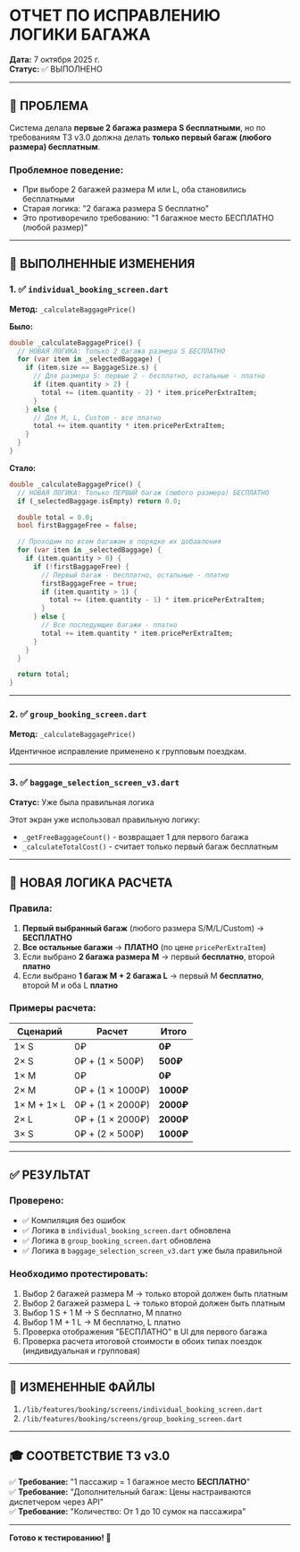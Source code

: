 # ОТЧЕТ ПО ИСПРАВЛЕНИЮ ЛОГИКИ БАГАЖА

**Дата:** 7 октября 2025 г.  
**Статус:** ✅ ВЫПОЛНЕНО

---

## 🎯 ПРОБЛЕМА

Система делала **первые 2 багажа размера S бесплатными**, но по требованиям ТЗ v3.0 должна делать **только первый багаж (любого размера) бесплатным**.

### Проблемное поведение:
- При выборе 2 багажей размера M или L, оба становились бесплатными
- Старая логика: "2 багажа размера S бесплатно"
- Это противоречило требованию: "1 багажное место БЕСПЛАТНО (любой размер)"

---

## 🔧 ВЫПОЛНЕННЫЕ ИЗМЕНЕНИЯ

### 1. ✅ `individual_booking_screen.dart`
**Метод:** `_calculateBaggagePrice()`

**Было:**
```dart
double _calculateBaggagePrice() {
  // НОВАЯ ЛОГИКА: Только 2 багажа размера S БЕСПЛАТНО
  for (var item in _selectedBaggage) {
    if (item.size == BaggageSize.s) {
      // Для размера S: первые 2 - бесплатно, остальные - платно
      if (item.quantity > 2) {
        total += (item.quantity - 2) * item.pricePerExtraItem;
      }
    } else {
      // Для M, L, Custom - все платно
      total += item.quantity * item.pricePerExtraItem;
    }
  }
}
```

**Стало:**
```dart
double _calculateBaggagePrice() {
  // НОВАЯ ЛОГИКА: Только ПЕРВЫЙ багаж (любого размера) БЕСПЛАТНО
  if (_selectedBaggage.isEmpty) return 0.0;

  double total = 0.0;
  bool firstBaggageFree = false;

  // Проходим по всем багажам в порядке их добавления
  for (var item in _selectedBaggage) {
    if (item.quantity > 0) {
      if (!firstBaggageFree) {
        // Первый багаж - бесплатно, остальные - платно
        firstBaggageFree = true;
        if (item.quantity > 1) {
          total += (item.quantity - 1) * item.pricePerExtraItem;
        }
      } else {
        // Все последующие багажи - платно
        total += item.quantity * item.pricePerExtraItem;
      }
    }
  }

  return total;
}
```

---

### 2. ✅ `group_booking_screen.dart`
**Метод:** `_calculateBaggagePrice()`

Идентичное исправление применено к групповым поездкам.

---

### 3. ✅ `baggage_selection_screen_v3.dart`
**Статус:** Уже была правильная логика

Этот экран уже использовал правильную логику:
- `_getFreeBaggageCount()` - возвращает 1 для первого багажа
- `_calculateTotalCost()` - считает только первый багаж бесплатным

---

## 🎯 НОВАЯ ЛОГИКА РАСЧЕТА

### Правила:
1. **Первый выбранный багаж** (любого размера S/M/L/Custom) → **БЕСПЛАТНО**
2. **Все остальные багажи** → **ПЛАТНО** (по цене `pricePerExtraItem`)
3. Если выбрано **2 багажа размера M** → первый **бесплатно**, второй **платно**
4. Если выбрано **1 багаж M + 2 багажа L** → первый M **бесплатно**, второй M и оба L **платно**

### Примеры расчета:

| Сценарий | Расчет | Итого |
|----------|--------|-------|
| 1× S | 0₽ | **0₽** |
| 2× S | 0₽ + (1 × 500₽) | **500₽** |
| 1× M | 0₽ | **0₽** |
| 2× M | 0₽ + (1 × 1000₽) | **1000₽** |
| 1× M + 1× L | 0₽ + (1 × 2000₽) | **2000₽** |
| 2× L | 0₽ + (1 × 2000₽) | **2000₽** |
| 3× S | 0₽ + (2 × 500₽) | **1000₽** |

---

## ✅ РЕЗУЛЬТАТ

### Проверено:
- ✅ Компиляция без ошибок
- ✅ Логика в `individual_booking_screen.dart` обновлена
- ✅ Логика в `group_booking_screen.dart` обновлена
- ✅ Логика в `baggage_selection_screen_v3.dart` уже была правильной

### Необходимо протестировать:
1. Выбор 2 багажей размера M → только второй должен быть платным
2. Выбор 2 багажей размера L → только второй должен быть платным
3. Выбор 1 S + 1 M → S бесплатно, M платно
4. Выбор 1 M + 1 L → M бесплатно, L платно
5. Проверка отображения "БЕСПЛАТНО" в UI для первого багажа
6. Проверка расчета итоговой стоимости в обоих типах поездок (индивидуальная и групповая)

---

## 📝 ИЗМЕНЕННЫЕ ФАЙЛЫ

1. `/lib/features/booking/screens/individual_booking_screen.dart`
2. `/lib/features/booking/screens/group_booking_screen.dart`

---

## 🎓 СООТВЕТСТВИЕ ТЗ v3.0

✅ **Требование:** "1 пассажир = 1 багажное место **БЕСПЛАТНО**"  
✅ **Требование:** "Дополнительный багаж: Цены настраиваются диспетчером через API"  
✅ **Требование:** "Количество: От 1 до 10 сумок на пассажира"

---

**Готово к тестированию! 🚀**
